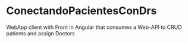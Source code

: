 # ConectandoPacientesConDrs
WebApp client with Front in Angular that consumes a Web-API to CRUD patients and assign Doctors
